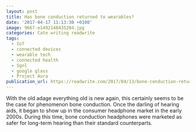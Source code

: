 ```yaml
---
layout: post
title: Has bone conduction returned to wearables?
date: '2017-04-17 11:13:30 +0100'
image: 9667-e1492148435204.jpg
categories: Cate writing readwrite
tags:
  - IoT
  - connected devices
  - wearable tech
  - connected health
  - Sgnl
  - google glass
  - Project Aura 
publication_url: https://readwrite.com/2017/04/13/bone-conduction-returned-to-wearables-dl1/
---
```


With the old adage everything old is new again, this certainly seems to be the case for phenomenon bone conduction. Once the darling of hearing aids, it began to show up in the consumer headphone market in the early 2000s. During this time, bone conduction headphones were marketed as safer for long-term hearing than their standard counterparts.
